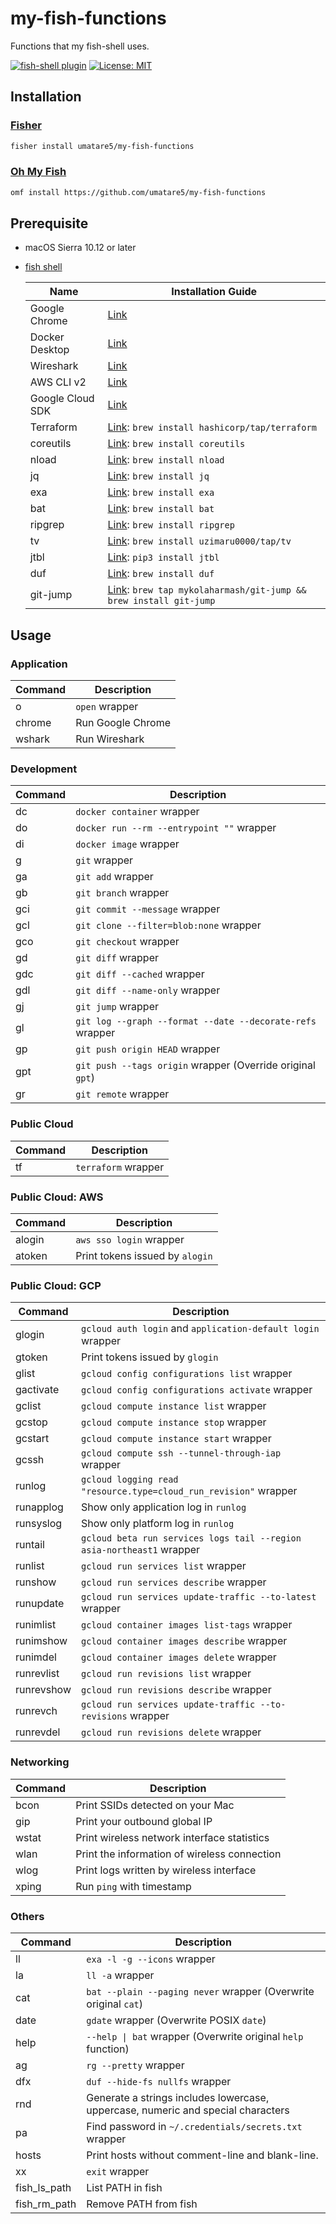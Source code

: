 # my-fish-functions

Functions that my fish-shell uses.

<a href="https://fishshell.com/"><img src="https://badgen.net/badge/fish-shell/plugin?icon=terminal" alt="fish-shell plugin"></a> [![License: MIT](https://img.shields.io/badge/License-MIT-yellow.svg)](https://github.com/umatare5/my-fish-functions/blob/main/LICENSE)

## Installation

### [Fisher](https://github.com/jorgebucaran/fisher)

```sh
fisher install umatare5/my-fish-functions
```

### [Oh My Fish](https://github.com/oh-my-fish/oh-my-fish)

```sh
omf install https://github.com/umatare5/my-fish-functions
```

## Prerequisite

- macOS Sierra 10.12 or later
- [fish shell](https://fishshell.com/)

  | Name             | Installation Guide                                                                                                    |
  | ---------------- | --------------------------------------------------------------------------------------------------------------------- |
  | Google Chrome    | [Link](https://www.google.co.jp/chrome)                                                                               |
  | Docker Desktop   | [Link](https://www.docker.com/products/docker-desktop)                                                                |
  | Wireshark        | [Link](https://www.wireshark.org/download.html)                                                                       |
  | AWS CLI v2       | [Link](https://docs.aws.amazon.com/ja_jp/cli/latest/userguide/install-cliv2-mac.html)                                 |
  | Google Cloud SDK | [Link](https://cloud.google.com/sdk/docs/install)                                                                     |
  | Terraform        | [Link](https://www.terraform.io/downloads): `brew install hashicorp/tap/terraform`                                    |
  | coreutils        | [Link](https://formulae.brew.sh/formula/coreutils): `brew install coreutils`                                          |
  | nload            | [Link](https://github.com/rolandriegel/nload): `brew install nload`                                                   |
  | jq               | [Link](https://github.com/stedolan/jq): `brew install jq`                                                             |
  | exa              | [Link](https://github.com/ogham/exa#homebrew): `brew install exa`                                                     |
  | bat              | [Link](https://github.com/sharkdp/bat#on-macos-or-linux-via-homebrew): `brew install bat`                             |
  | ripgrep          | [Link](https://github.com/BurntSushi/ripgrep#installation): `brew install ripgrep`                                    |
  | tv               | [Link](https://github.com/uzimaru0000/tv/tree/master): `brew install uzimaru0000/tap/tv`                              |
  | jtbl             | [Link](https://github.com/kellyjonbrazil/jtbl#installation): `pip3 install jtbl`                                      |
  | duf              | [Link](https://github.com/muesli/duf#macos): `brew install duf`                                                       |
  | git-jump         | [Link](https://github.com/mykolaharmash/git-jump#install): `brew tap mykolaharmash/git-jump && brew install git-jump` |

## Usage

### Application

| Command | Description       |
| ------- | ----------------- |
| o       | `open` wrapper    |
| chrome  | Run Google Chrome |
| wshark  | Run Wireshark     |

### Development

| Command | Description                                                |
| ------- | ---------------------------------------------------------- |
| dc      | `docker container` wrapper                                 |
| do      | `docker run --rm --entrypoint ""` wrapper                  |
| di      | `docker image` wrapper                                     |
| g       | `git` wrapper                                              |
| ga      | `git add` wrapper                                          |
| gb      | `git branch` wrapper                                       |
| gci     | `git commit --message` wrapper                             |
| gcl     | `git clone --filter=blob:none` wrapper                     |
| gco     | `git checkout` wrapper                                     |
| gd      | `git diff` wrapper                                         |
| gdc     | `git diff --cached` wrapper                                |
| gdl     | `git diff --name-only` wrapper                             |
| gj      | `git jump` wrapper                                         |
| gl      | `git log --graph --format --date --decorate-refs` wrapper  |
| gp      | `git push origin HEAD` wrapper                             |
| gpt     | `git push --tags origin` wrapper (Override original `gpt`) |
| gr      | `git remote` wrapper                                       |

### Public Cloud

| Command | Description         |
| ------- | ------------------- |
| tf      | `terraform` wrapper |

### Public Cloud: AWS

| Command | Description                     |
| ------- | ------------------------------- |
| alogin  | `aws sso login` wrapper         |
| atoken  | Print tokens issued by `alogin` |

### Public Cloud: GCP

| Command    | Description                                                           |
| ---------- | --------------------------------------------------------------------- |
| glogin     | `gcloud auth login` and `application-default login` wrapper           |
| gtoken     | Print tokens issued by `glogin`                                       |
| glist      | `gcloud config configurations list` wrapper                           |
| gactivate  | `gcloud config configurations activate` wrapper                       |
| gclist     | `gcloud compute instance list` wrapper                                |
| gcstop     | `gcloud compute instance stop` wrapper                                |
| gcstart    | `gcloud compute instance start` wrapper                               |
| gcssh      | `gcloud compute ssh --tunnel-through-iap` wrapper                     |
| runlog     | `gcloud logging read "resource.type=cloud_run_revision"` wrapper      |
| runapplog  | Show only application log in `runlog`                                 |
| runsyslog  | Show only platform log in `runlog`                                    |
| runtail    | `gcloud beta run services logs tail --region asia-northeast1` wrapper |
| runlist    | `gcloud run services list` wrapper                                    |
| runshow    | `gcloud run services describe` wrapper                                |
| runupdate  | `gcloud run services update-traffic --to-latest` wrapper              |
| runimlist  | `gcloud container images list-tags` wrapper                           |
| runimshow  | `gcloud container images describe` wrapper                            |
| runimdel   | `gcloud container images delete` wrapper                              |
| runrevlist | `gcloud run revisions list` wrapper                                   |
| runrevshow | `gcloud run revisions describe` wrapper                               |
| runrevch   | `gcloud run services update-traffic --to-revisions` wrapper           |
| runrevdel  | `gcloud run revisions delete` wrapper                                 |

### Networking

| Command | Description                                  |
| ------- | -------------------------------------------- |
| bcon    | Print SSIDs detected on your Mac             |
| gip     | Print your outbound global IP                |
| wstat   | Print wireless network interface statistics  |
| wlan    | Print the information of wireless connection |
| wlog    | Print logs written by wireless interface     |
| xping   | Run `ping` with timestamp                    |

### Others

| Command      | Description                                                                      |
| ------------ | -------------------------------------------------------------------------------- |
| ll           | `exa -l -g --icons` wrapper                                                      |
| la           | `ll -a` wrapper                                                                  |
| cat          | `bat --plain --paging never` wrapper (Overwrite original `cat`)                  |
| date         | `gdate` wrapper (Overwrite POSIX `date`)                                         |
| help         | `--help \| bat` wrapper (Overwrite original `help` function)                     |
| ag           | `rg --pretty` wrapper                                                            |
| dfx          | `duf --hide-fs nullfs` wrapper                                                   |
| rnd          | Generate a strings includes lowercase, uppercase, numeric and special characters |
| pa           | Find password in `~/.credentials/secrets.txt` wrapper                            |
| hosts        | Print hosts without comment-line and blank-line.                                 |
| xx           | `exit` wrapper                                                                   |
| fish_ls_path | List PATH in fish                                                                |
| fish_rm_path | Remove PATH from fish                                                            |

